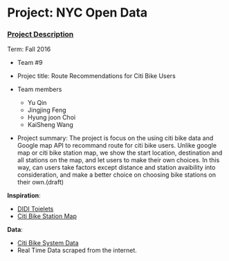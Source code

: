 # Project: NYC Open Data 
### [Project Description](https://github.com/TZstatsADS/Fall2016-Proj2-grp9/blob/master/doc/project2_desc.md)

Term: Fall 2016

+ Team #9
+ Projec title: Route Recommendations for Citi Bike Users
+ Team members
	+ Yu Qin
	+ Jingjing Feng
	+ Hyung joon Choi
	+ KaiSheng Wang

+ Project summary: The project is focus on the using citi bike data and Google map API to recommand route for citi bike users. Unlike google map or citi bike station map, we show the start location, destination and all stations on the map, and let users to make their own choices. In this way, can users take factors except distance and station avaibility into consideration, and make a better choice on choosing bike stations on their own.(draft)

**Inspiration**:
+ [DIDI Toielets](https://github.com/TZstatsADS/Spr2016-Proj2-Grp6)
+ [Citi Bike Station Map](https://member.citibikenyc.com/map/)


**Data**:
+ [Citi Bike System Data](https://www.citibikenyc.com/system-data)
+ Real Time Data scraped from the internet.








